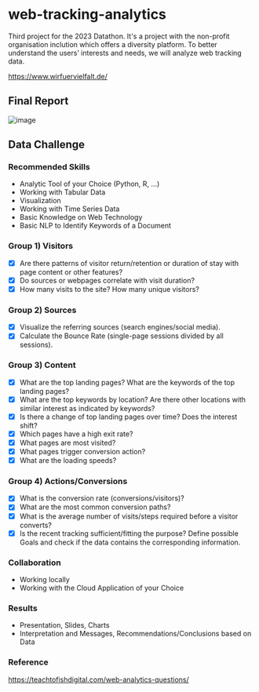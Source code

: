 # web-tracking-analytics
Third project for the 2023 Datathon. It's a project with the non-profit organisation inclution which offers a diversity platform. To better understand the users’ interests and needs, we will analyze web tracking data.

https://www.wirfuervielfalt.de/

## Final Report

![image](https://user-images.githubusercontent.com/8211411/227771997-a8949965-c50b-4e9b-8f4b-f8539ce5e251.png)

## Data Challenge

### Recommended Skills
* Analytic Tool of your Choice (Python, R, ...)
* Working with Tabular Data
* Visualization
* Working with Time Series Data
* Basic Knowledge on Web Technology
* Basic NLP to Identify Keywords of a Document

### Group 1) Visitors
- [x] Are there patterns of visitor return/retention or duration of stay with page content or other features?
- [x] Do sources or webpages correlate with visit duration?
- [x] How many visits to the site? How many unique visitors?

### Group 2) Sources
- [x] Visualize the referring sources (search engines/social media).
- [x] Calculate the Bounce Rate (single-page sessions divided by all sessions).

### Group 3) Content
- [x] What are the top landing pages? What are the keywords of the top landing pages? 
- [x] What are the top keywords by location? Are there other locations with similar interest as indicated by keywords?
- [x] Is there a change of top landing pages over time? Does the interest shift?
- [x] Which pages have a high exit rate?
- [x] What pages are most visited?
- [x] What pages trigger conversion action?
- [x] What are the loading speeds?

### Group 4) Actions/Conversions
- [x] What is the conversion rate (conversions/visitors)?
- [x] What are the most common conversion paths?
- [x] What is the average number of visits/steps required before a visitor converts?
- [x] Is the recent tracking sufficient/fitting the purpose? Define possible Goals and check if the data contains the corresponding information.

### Collaboration
* Working locally
* Working with the Cloud Application of your Choice

### Results
* Presentation, Slides, Charts
* Interpretation and Messages, Recommendations/Conclusions based on Data

### Reference
https://teachtofishdigital.com/web-analytics-questions/
